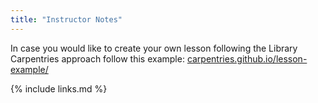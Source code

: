```yaml
---
title: "Instructor Notes"
---
```


In case you would like to create your own lesson following the Library Carpentries approach follow this example: [carpentries.github.io/lesson-example/](https://carpentries.github.io/lesson-example/)


{% include links.md %}
